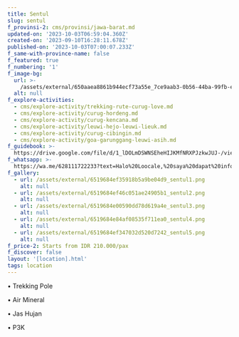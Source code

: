 ```yaml
---
title: Sentul
slug: sentul
f_provinsi-2: cms/provinsi/jawa-barat.md
updated-on: '2023-10-03T06:59:04.360Z'
created-on: '2023-09-10T16:28:11.678Z'
published-on: '2023-10-03T07:00:07.233Z'
f_same-with-province-name: false
f_featured: true
f_numbering: '1'
f_image-bg:
  url: >-
    /assets/external/650aaea8861b944ecf73a55e_7ce9aab3-0b56-44ba-99fb-e88870b2f308.jpg
  alt: null
f_explore-activities:
  - cms/explore-activity/trekking-rute-curug-love.md
  - cms/explore-activity/curug-hordeng.md
  - cms/explore-activity/curug-kencana.md
  - cms/explore-activity/leuwi-hejo-leuwi-lieuk.md
  - cms/explore-activity/curug-cibingin.md
  - cms/explore-activity/goa-garunggang-leuwi-asih.md
f_guidebook: >-
  https://drive.google.com/file/d/1_lDOLmDSWNSEheHIJKMfNRXPJzkwJUJ-/view?usp=sharing
f_whatsapp: >-
  https://wa.me/628111722233?text=Halo%20Loocale,%20saya%20dapat%20info%20dari%20website%20Loocale%20dan%20punya%20pertanyaan
f_gallery:
  - url: /assets/external/6519684ef35918b5a9be04d9_sentul1.png
    alt: null
  - url: /assets/external/6519684ef46c051ae24905b1_sentul2.png
    alt: null
  - url: /assets/external/6519684e00590dd78d619a4e_sentul3.png
    alt: null
  - url: /assets/external/6519684e84af08535f711ea0_sentul4.png
    alt: null
  - url: /assets/external/6519684ef347032d520d7242_sentul5.png
    alt: null
f_price-2: Starts from IDR 210.000/pax
f_discover: false
layout: '[location].html'
tags: location
---
```


• Trekking Pole

• Air Mineral

• Jas Hujan

• P3K

‍
